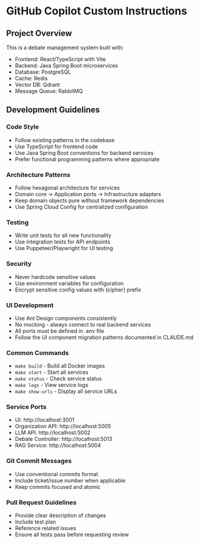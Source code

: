 # GitHub Copilot Custom Instructions

## Project Overview
This is a debate management system built with:
- Frontend: React/TypeScript with Vite
- Backend: Java Spring Boot microservices
- Database: PostgreSQL
- Cache: Redis
- Vector DB: Qdrant
- Message Queue: RabbitMQ

## Development Guidelines

### Code Style
- Follow existing patterns in the codebase
- Use TypeScript for frontend code
- Use Java Spring Boot conventions for backend services
- Prefer functional programming patterns where appropriate

### Architecture Patterns
- Follow hexagonal architecture for services
- Domain core → Application ports → Infrastructure adapters
- Keep domain objects pure without framework dependencies
- Use Spring Cloud Config for centralized configuration

### Testing
- Write unit tests for all new functionality
- Use integration tests for API endpoints
- Use Puppeteer/Playwright for UI testing

### Security
- Never hardcode sensitive values
- Use environment variables for configuration
- Encrypt sensitive config values with {cipher} prefix

### UI Development
- Use Ant Design components consistently
- No mocking - always connect to real backend services
- All ports must be defined in .env file
- Follow the UI component migration patterns documented in CLAUDE.md

### Common Commands
- `make build` - Build all Docker images
- `make start` - Start all services
- `make status` - Check service status
- `make logs` - View service logs
- `make show-urls` - Display all service URLs

### Service Ports
- UI: http://localhost:3001
- Organization API: http://localhost:5005
- LLM API: http://localhost:5002
- Debate Controller: http://localhost:5013
- RAG Service: http://localhost:5004

### Git Commit Messages
- Use conventional commits format
- Include ticket/issue number when applicable
- Keep commits focused and atomic

### Pull Request Guidelines
- Provide clear description of changes
- Include test plan
- Reference related issues
- Ensure all tests pass before requesting review